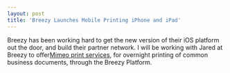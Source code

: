 ```yaml
---
layout: post
title: 'Breezy Launches Mobile Printing iPhone and iPad'
---
```


Breezy has been working hard to get the new version of their iOS platform out the door, and build their partner network. I will be working with Jared at Breezy to offer<a title="Mimeo Print Services" href="http://www.mimeo.com/">Mimeo print services</a>, for overnight printing of common business documents, through the Breezy Platform.